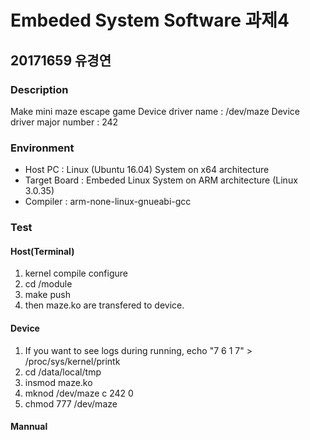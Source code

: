 # Embeded System Software 과제4
## 20171659 유경연

### Description
Make mini maze escape game
Device driver name : /dev/maze
Device driver major number : 242

### Environment
- Host PC : Linux (Ubuntu 16.04) System on x64 architecture
- Target Board : Embeded Linux System on ARM architecture (Linux 3.0.35)
- Compiler : arm-none-linux-gnueabi-gcc

### Test
#### Host(Terminal)
1. kernel compile configure
4. cd /module
5. make push
6. then maze.ko are transfered to device.

#### Device
1. If you want to see logs during running, echo "7 6 1 7" > /proc/sys/kernel/printk
2. cd /data/local/tmp
3. insmod maze.ko
4. mknod /dev/maze c 242 0
5. chmod 777 /dev/maze

#### Mannual
